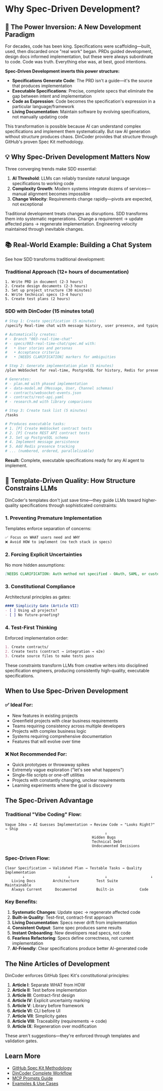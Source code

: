 # Why Spec-Driven Development?

## 🌟 The Power Inversion: A New Development Paradigm

For decades, code has been king. Specifications were scaffolding—built, used, then discarded once "real work" began. PRDs guided development, design docs informed implementation, but these were always subordinate to code. Code was truth. Everything else was, at best, good intentions.

**Spec-Driven Development inverts this power structure:**

- **Specifications Generate Code**: The PRD isn't a guide—it's the source that produces implementation
- **Executable Specifications**: Precise, complete specs that eliminate the gap between intent and implementation
- **Code as Expression**: Code becomes the specification's expression in a particular language/framework
- **Living Documentation**: Maintain software by evolving specifications, not manually updating code

This transformation is possible because AI can understand complex specifications and implement them systematically. But raw AI generation without structure produces chaos. DinCoder provides that structure through GitHub's proven Spec Kit methodology.

## 💡 Why Spec-Driven Development Matters Now

Three converging trends make SDD essential:

1. **AI Threshold**: LLMs can reliably translate natural language specifications to working code
2. **Complexity Growth**: Modern systems integrate dozens of services—manual alignment becomes impossible
3. **Change Velocity**: Requirements change rapidly—pivots are expected, not exceptional

Traditional development treats changes as disruptions. SDD transforms them into systematic regenerations. Change a requirement → update affected plans → regenerate implementation. Engineering velocity maintained through inevitable changes.

## 📚 Real-World Example: Building a Chat System

See how SDD transforms traditional development:

### Traditional Approach (12+ hours of documentation)
```text
1. Write PRD in document (2-3 hours)
2. Create design documents (2-3 hours)
3. Set up project structure (30 minutes)
4. Write technical specs (3-4 hours)
5. Create test plans (2 hours)
```

### SDD with DinCoder (15 minutes total)

```bash
# Step 1: Create specification (5 minutes)
/specify Real-time chat with message history, user presence, and typing indicators

# Automatically creates:
# - Branch "003-real-time-chat"
# - specs/003-real-time-chat/spec.md with:
#   • User stories and personas
#   • Acceptance criteria
#   • [NEEDS CLARIFICATION] markers for ambiguities

# Step 2: Generate implementation plan (5 minutes)
/plan WebSocket for real-time, PostgreSQL for history, Redis for presence

# Generates:
# - plan.md with phased implementation
# - data-model.md (Message, User, Channel schemas)
# - contracts/websocket-events.json
# - contracts/rest-api.yaml
# - research.md with library comparisons

# Step 3: Create task list (5 minutes)
/tasks

# Produces executable tasks:
# 1. [P] Create WebSocket contract tests
# 2. [P] Create REST API contract tests
# 3. Set up PostgreSQL schema
# 4. Implement message persistence
# 5. Add Redis presence tracking
# ... (numbered, ordered, parallelizable)
```

**Result:** Complete, executable specifications ready for any AI agent to implement.

## 🎨 Template-Driven Quality: How Structure Constrains LLMs

DinCoder's templates don't just save time—they guide LLMs toward higher-quality specifications through sophisticated constraints:

### 1. **Preventing Premature Implementation**
Templates enforce separation of concerns:
```markdown
✅ Focus on WHAT users need and WHY
❌ Avoid HOW to implement (no tech stack in specs)
```

### 2. **Forcing Explicit Uncertainties**
No more hidden assumptions:
```markdown
[NEEDS CLARIFICATION: Auth method not specified - OAuth, SAML, or custom?]
```

### 3. **Constitutional Compliance**
Architectural principles as gates:
```markdown
#### Simplicity Gate (Article VII)
- [ ] Using ≤3 projects?
- [ ] No future-proofing?
```

### 4. **Test-First Thinking**
Enforced implementation order:
```markdown
1. Create contracts/
2. Create tests (contract → integration → e2e)
3. Create source files to make tests pass
```

These constraints transform LLMs from creative writers into disciplined specification engineers, producing consistently high-quality, executable specifications.

## When to Use Spec-Driven Development

### ✅ **Ideal For:**
- New features in existing projects
- Greenfield projects with clear business requirements
- Teams requiring consistency across multiple developers
- Projects with complex business logic
- Systems requiring comprehensive documentation
- Features that will evolve over time

### ❌ **Not Recommended For:**
- Quick prototypes or throwaway spikes
- Extremely vague exploration ("let's see what happens")
- Single-file scripts or one-off utilities
- Projects with constantly changing, unclear requirements
- Learning experiments where the goal is discovery

## The Spec-Driven Advantage

### Traditional "Vibe Coding" Flow:
```
Vague Idea → AI Guesses Implementation → Review Code → "Looks Right?" → Ship
                                              ↓
                                        Hidden Bugs
                                        Technical Debt
                                        Undocumented Decisions
```

### Spec-Driven Flow:
```
Clear Specification → Validated Plan → Testable Tasks → Quality Implementation
        ↓                    ↓                ↓                    ↓
   Living Docs        Architecture        Test Suite         Maintainable
   Always Current      Documented         Built-in            Code
```

### Key Benefits:

1. **Systematic Changes**: Update spec → regenerate affected code
2. **Built-in Quality**: Test-first, contract-first approach
3. **Living Documentation**: Specs never drift from implementation
4. **Consistent Output**: Same spec produces same results
5. **Instant Onboarding**: New developers read specs, not code
6. **Fearless Refactoring**: Specs define correctness, not current implementation
7. **AI-Friendly**: Clear specifications produce better AI-generated code

## The Nine Articles of Development

DinCoder enforces GitHub Spec Kit's constitutional principles:

1. **Article I**: Separate WHAT from HOW
2. **Article II**: Test before implementation
3. **Article III**: Contract-first design
4. **Article IV**: Explicit uncertainty marking
5. **Article V**: Library before framework
6. **Article VI**: CLI before UI
7. **Article VII**: Simplicity gates
8. **Article VIII**: Traceability (requirements → code)
9. **Article IX**: Regeneration over modification

These aren't suggestions—they're enforced through templates and validation gates.

## Learn More

- [GitHub Spec Kit Methodology](https://github.com/github/spec-kit)
- [DinCoder Complete Workflow](../README.md#complete-workflow)
- [MCP Prompts Guide](../README.md#mcp-prompts-guide)
- [Examples & Use Cases](../README.md#examples)
